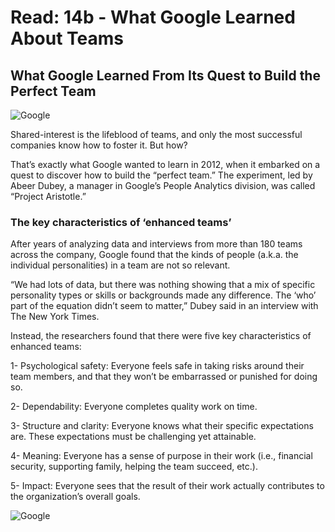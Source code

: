 # Read: 14b - What Google Learned About Teams

## What Google Learned From Its Quest to Build the Perfect Team

![Google](![Google](https://lh3.googleusercontent.com/TAateRpOGZ7R8mKp6SYD7m19r4GNzV0OJSCyu-C8pSa4ewu4B3gI3DzoAcPWUsYlz784bynlrHMUGJSZAuNe-oU=w1614))

Shared-interest is the lifeblood of teams, and only the most successful companies know how to foster it. But how?

That’s exactly what Google wanted to learn in 2012, when it embarked on a quest to discover how to build the “perfect team.” The experiment, led by Abeer Dubey, a manager in Google’s People Analytics division, was called “Project Aristotle.”

### The key characteristics of ‘enhanced teams’

After years of analyzing data and interviews from more than 180 teams across the company, Google found that the kinds of people (a.k.a. the individual personalities) in a team are not so relevant.

“We had lots of data, but there was nothing showing that a mix of specific personality types or skills or backgrounds made any difference. The ‘who’ part of the equation didn’t seem to matter,” Dubey said in an interview with The New York Times.

Instead, the researchers found that there were five key characteristics of enhanced teams:

1- Psychological safety: Everyone feels safe in taking risks around their team members, and that they won’t be embarrassed or punished for doing so.

2- Dependability: Everyone completes quality work on time.

3- Structure and clarity: Everyone knows what their specific expectations are. These expectations must be challenging yet attainable.

4- Meaning: Everyone has a sense of purpose in their work (i.e., financial security, supporting family, helping the team succeed, etc.).

5- Impact: Everyone sees that the result of their work actually contributes to the organization’s overall goals.

![Google](https://lh3.googleusercontent.com/TAateRpOGZ7R8mKp6SYD7m19r4GNzV0OJSCyu-C8pSa4ewu4B3gI3DzoAcPWUsYlz784bynlrHMUGJSZAuNe-oU=w1614)





